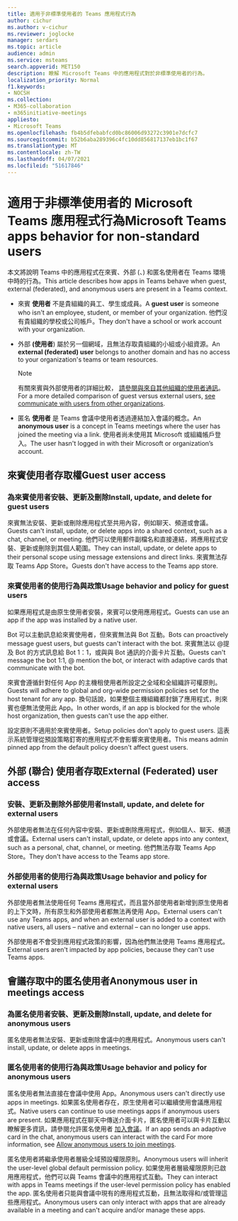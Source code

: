 ```yaml
---
title: 適用于非標準使用者的 Teams 應用程式行為
author: cichur
ms.author: v-cichur
ms.reviewer: joglocke
manager: serdars
ms.topic: article
audience: admin
ms.service: msteams
search.appverid: MET150
description: 瞭解 Microsoft Teams 中的應用程式對於非標準使用者的行為。
localization_priority: Normal
f1.keywords:
- NOCSH
ms.collection:
- M365-collaboration
- m365initiative-meetings
appliesto:
- Microsoft Teams
ms.openlocfilehash: fb4b5dfebabfcd0bc86006d93272c3901e7dcfc7
ms.sourcegitcommit: b52b6aba289396c4fc10dd856817137eb1bc1f67
ms.translationtype: MT
ms.contentlocale: zh-TW
ms.lasthandoff: 04/07/2021
ms.locfileid: "51617846"
---
```

# <a name="microsoft-teams-apps-behavior-for-non-standard-users"></a><span data-ttu-id="b5cae-103">適用于非標準使用者的 Microsoft Teams 應用程式行為</span><span class="sxs-lookup"><span data-stu-id="b5cae-103">Microsoft Teams apps behavior for non-standard users</span></span>

<span data-ttu-id="b5cae-104">本文將說明 Teams 中的應用程式在來賓、外部 (、) 和匿名使用者在 Teams 環境中時的行為。</span><span class="sxs-lookup"><span data-stu-id="b5cae-104">This article describes how apps in Teams behave when guest, external (federated), and anonymous users are present in a Teams context.</span></span>

- <span data-ttu-id="b5cae-105">來賓 **使用者** 不是貴組織的員工、學生或成員。</span><span class="sxs-lookup"><span data-stu-id="b5cae-105">A **guest user** is someone who isn't an employee, student, or member of your organization.</span></span> <span data-ttu-id="b5cae-106">他們沒有貴組織的學校或公司帳戶。</span><span class="sxs-lookup"><span data-stu-id="b5cae-106">They don't have a school or work account with your organization.</span></span>

- <span data-ttu-id="b5cae-107">外部 **(使用者**) 屬於另一個網域，且無法存取貴組織的小組或小組資源。</span><span class="sxs-lookup"><span data-stu-id="b5cae-107">An **external (federated) user** belongs to another domain and has no access to your organization's teams or team resources.</span></span>

  > [!Note]
  > <span data-ttu-id="b5cae-108">有關來賓與外部使用者的詳細比較， [請參閱與來自其他組織的使用者通訊](./communicate-with-users-from-other-organizations.md)。</span><span class="sxs-lookup"><span data-stu-id="b5cae-108">For a more detailed comparison of guest versus external users, [see communicate with users from other organizations](./communicate-with-users-from-other-organizations.md).</span></span>

- <span data-ttu-id="b5cae-109">匿名 **使用者** 是 Teams 會議中使用者透過連結加入會議的概念。</span><span class="sxs-lookup"><span data-stu-id="b5cae-109">An **anonymous user** is a concept in Teams meetings where the user has joined the meeting via a link.</span></span> <span data-ttu-id="b5cae-110">使用者尚未使用其 Microsoft 或組織帳戶登入。</span><span class="sxs-lookup"><span data-stu-id="b5cae-110">The user hasn't logged in with their Microsoft or organization’s account.</span></span>

## <a name="guest-user-access"></a><span data-ttu-id="b5cae-111">來賓使用者存取權</span><span class="sxs-lookup"><span data-stu-id="b5cae-111">Guest user access</span></span>

### <a name="install-update-and-delete-for-guest-users"></a><span data-ttu-id="b5cae-112">為來賓使用者安裝、更新及刪除</span><span class="sxs-lookup"><span data-stu-id="b5cae-112">Install, update, and delete for guest users</span></span>

<span data-ttu-id="b5cae-113">來賓無法安裝、更新或刪除應用程式至共用內容，例如聊天、頻道或會議。</span><span class="sxs-lookup"><span data-stu-id="b5cae-113">Guests can't install, update, or delete apps into a shared context, such as a chat, channel, or meeting.</span></span> <span data-ttu-id="b5cae-114">他們可以使用郵件副檔名和直接連結，將應用程式安裝、更新或刪除到其個人範圍。</span><span class="sxs-lookup"><span data-stu-id="b5cae-114">They can install, update, or delete apps to their personal scope using message extensions and direct links.</span></span> <span data-ttu-id="b5cae-115">來賓無法存取 Teams App Store。</span><span class="sxs-lookup"><span data-stu-id="b5cae-115">Guests don't have access to the Teams app store.</span></span>

### <a name="usage-behavior-and-policy-for-guest-users"></a><span data-ttu-id="b5cae-116">來賓使用者的使用行為與政策</span><span class="sxs-lookup"><span data-stu-id="b5cae-116">Usage behavior and policy for guest users</span></span>

<span data-ttu-id="b5cae-117">如果應用程式是由原生使用者安裝，來賓可以使用應用程式。</span><span class="sxs-lookup"><span data-stu-id="b5cae-117">Guests can use an app if the app was installed by a native user.</span></span>

<span data-ttu-id="b5cae-118">Bot 可以主動訊息給來賓使用者，但來賓無法與 Bot 互動。</span><span class="sxs-lookup"><span data-stu-id="b5cae-118">Bots can proactively message guest users, but guests can't interact with the bot.</span></span> <span data-ttu-id="b5cae-119">來賓無法以 @提及 Bot 的方式訊息給 Bot 1：1，或與與 Bot 通訊的介面卡片互動。</span><span class="sxs-lookup"><span data-stu-id="b5cae-119">Guests can't message the bot 1:1, @ mention the bot, or interact with adaptive cards that communicate with the bot.</span></span>

<span data-ttu-id="b5cae-120">來賓會遵循針對任何 App 的主機租使用者所設定之全域和全組織許可權原則。</span><span class="sxs-lookup"><span data-stu-id="b5cae-120">Guests will adhere to global and org-wide permission policies set for the host tenant for any app.</span></span> <span data-ttu-id="b5cae-121">換句話說，如果整個主機組織都封鎖了應用程式，則來賓也便無法使用此 App。</span><span class="sxs-lookup"><span data-stu-id="b5cae-121">In other words, if an app is blocked for the whole host organization, then guests can't use the app either.</span></span>

<span data-ttu-id="b5cae-122">設定原則不適用於來賓使用者。</span><span class="sxs-lookup"><span data-stu-id="b5cae-122">Setup policies don't apply to guest users.</span></span> <span data-ttu-id="b5cae-123">這表示系統管理從預設策略釘寄的應用程式不會影響來賓使用者。</span><span class="sxs-lookup"><span data-stu-id="b5cae-123">This means admin pinned app from the default policy doesn't affect guest users.</span></span>

## <a name="external-federated-user-access"></a><span data-ttu-id="b5cae-124">外部 (聯合) 使用者存取</span><span class="sxs-lookup"><span data-stu-id="b5cae-124">External (Federated) user access</span></span>

### <a name="install-update-and-delete-for-external-users"></a><span data-ttu-id="b5cae-125">安裝、更新及刪除外部使用者</span><span class="sxs-lookup"><span data-stu-id="b5cae-125">Install, update, and delete for external users</span></span>

<span data-ttu-id="b5cae-126">外部使用者無法在任何內容中安裝、更新或刪除應用程式，例如個人、聊天、頻道或會議。</span><span class="sxs-lookup"><span data-stu-id="b5cae-126">External users can't install, update, or delete apps into any context, such as a personal, chat, channel, or meeting.</span></span> <span data-ttu-id="b5cae-127">他們無法存取 Teams App Store。</span><span class="sxs-lookup"><span data-stu-id="b5cae-127">They don't have access to the Teams app store.</span></span>

### <a name="usage-behavior-and-policy-for-external-users"></a><span data-ttu-id="b5cae-128">外部使用者的使用行為與政策</span><span class="sxs-lookup"><span data-stu-id="b5cae-128">Usage behavior and policy for external users</span></span>

<span data-ttu-id="b5cae-129">外部使用者無法使用任何 Teams 應用程式，而且當外部使用者新增到原生使用者的上下文時，所有原生和外部使用者都無法再使用 App。</span><span class="sxs-lookup"><span data-stu-id="b5cae-129">External users can't use any Teams apps, and when an external user is added to a context with native users, all users – native and external – can no longer use apps.</span></span>

<span data-ttu-id="b5cae-130">外部使用者不會受到應用程式政策的影響，因為他們無法使用 Teams 應用程式。</span><span class="sxs-lookup"><span data-stu-id="b5cae-130">External users aren't impacted by app policies, because they can't use Teams apps.</span></span>

## <a name="anonymous-user-in-meetings-access"></a><span data-ttu-id="b5cae-131">會議存取中的匿名使用者</span><span class="sxs-lookup"><span data-stu-id="b5cae-131">Anonymous user in meetings access</span></span>

### <a name="install-update-and-delete-for-anonymous-users"></a><span data-ttu-id="b5cae-132">為匿名使用者安裝、更新及刪除</span><span class="sxs-lookup"><span data-stu-id="b5cae-132">Install, update, and delete for anonymous users</span></span>

<span data-ttu-id="b5cae-133">匿名使用者無法安裝、更新或刪除會議中的應用程式。</span><span class="sxs-lookup"><span data-stu-id="b5cae-133">Anonymous users can't install, update, or delete apps in meetings.</span></span>

### <a name="usage-behavior-and-policy-for-anonymous-users"></a><span data-ttu-id="b5cae-134">匿名使用者的使用行為與政策</span><span class="sxs-lookup"><span data-stu-id="b5cae-134">Usage behavior and policy for anonymous users</span></span>

<span data-ttu-id="b5cae-135">匿名使用者無法直接在會議中使用 App。</span><span class="sxs-lookup"><span data-stu-id="b5cae-135">Anonymous users can't directly use apps in meetings.</span></span> <span data-ttu-id="b5cae-136">如果匿名使用者存在，原生使用者可以繼續使用會議應用程式。</span><span class="sxs-lookup"><span data-stu-id="b5cae-136">Native users can continue to use meetings apps if anonymous users are present.</span></span> <span data-ttu-id="b5cae-137">如果應用程式在聊天中傳送介面卡片，匿名使用者可以與卡片互動以瞭解更多資訊，請參閱允許匿名使用者 [加入會議](https://docs.microsoft.com/microsoftteams/meeting-settings-in-teams#allow-anonymous-users-to-join-meetings)。</span><span class="sxs-lookup"><span data-stu-id="b5cae-137">If an app sends an adaptive card in the chat, anonymous users can interact with the card For more information, see [Allow anonymous users to join meetings](https://docs.microsoft.com/microsoftteams/meeting-settings-in-teams#allow-anonymous-users-to-join-meetings).</span></span>

<span data-ttu-id="b5cae-138">匿名使用者將繼承使用者層級全域預設權限原則。</span><span class="sxs-lookup"><span data-stu-id="b5cae-138">Anonymous users will inherit the user-level global default permission policy.</span></span> <span data-ttu-id="b5cae-139">如果使用者層級權限原則已啟用應用程式，他們可以與 Teams 會議中的應用程式互動。</span><span class="sxs-lookup"><span data-stu-id="b5cae-139">They can interact with apps in Teams meetings if the user-level permission policy has enabled the app.</span></span> <span data-ttu-id="b5cae-140">匿名使用者只能與會議中現有的應用程式互動，且無法取得和/或管理這些應用程式。</span><span class="sxs-lookup"><span data-stu-id="b5cae-140">Anonymous users can only interact with apps that are already available in a meeting and can't acquire and/or manage these apps.</span></span>
